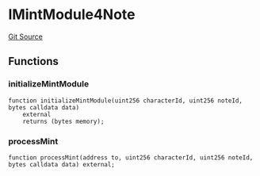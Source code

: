 # IMintModule4Note
[Git Source](https://github.com/Crossbell-Box/Crossbell-Contracts/blob/638047aa8a24788643a179bc4e4bad5b13618581/contracts/interfaces/IMintModule4Note.sol)


## Functions
### initializeMintModule


```solidity
function initializeMintModule(uint256 characterId, uint256 noteId, bytes calldata data)
    external
    returns (bytes memory);
```

### processMint


```solidity
function processMint(address to, uint256 characterId, uint256 noteId, bytes calldata data) external;
```

